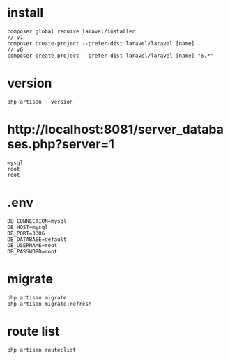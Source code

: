 # install
```
composer global require laravel/installer
// v7
composer create-project --prefer-dist laravel/laravel [name]
// v6
composer create-project --prefer-dist laravel/laravel [name] "6.*"
```

# version 
```
php artisan --version
```

# http://localhost:8081/server_databases.php?server=1
```
mysql
root
root
```

# .env
```
DB_CONNECTION=mysql
DB_HOST=mysql
DB_PORT=3306
DB_DATABASE=default
DB_USERNAME=root
DB_PASSWORD=root
```

# migrate
```
php artisan migrate
php artisan migrate:refresh
```

# route list
```
php artisan route:list
```